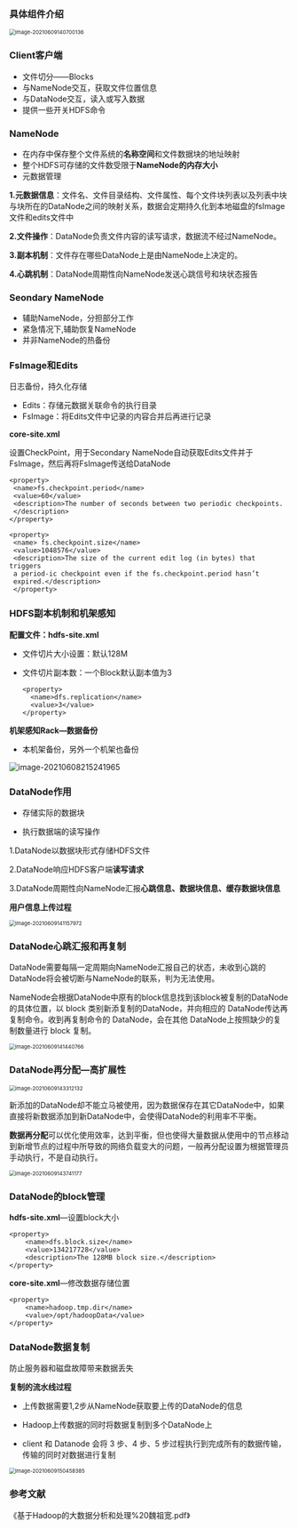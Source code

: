 ### 具体组件介绍

<img src="C:\Users\ASUS\AppData\Roaming\Typora\typora-user-images\image-20210609140700136.png" alt="image-20210609140700136" style="zoom:67%;" />

### Client客户端

- 文件切分——Blocks
- 与NameNode交互，获取文件位置信息
- 与DataNode交互，读入或写入数据
- 提供一些开关HDFS命令

### NameNode

- 在内存中保存整个文件系统的**名称空间**和文件数据块的地址映射
- 整个HDFS可存储的文件数受限于**NameNode的内存大小**
- 元数据管理

**1.元数据信息**：文件名、文件目录结构、文件属性、每个文件块列表以及列表中块与块所在的DataNode之间的映射关系，数据会定期持久化到本地磁盘的fsImage文件和edits文件中

**2.文件操作**：DataNode负责文件内容的读写请求，数据流不经过NameNode。

**3.副本机制**：文件存在哪些DataNode上是由NameNode上决定的。

**4.心跳机制**：DataNode周期性向NameNode发送心跳信号和块状态报告

### Seondary NameNode

- 辅助NameNode，分担部分工作
- 紧急情况下,辅助恢复NameNode
- 并非NameNode的热备份

### FsImage和Edits

日志备份，持久化存储

- Edits：存储元数据关联命令的执行目录
- FsImage：将Edits文件中记录的内容合并后再进行记录

**core-site.xml**

设置CheckPoint，用于Secondary NameNode自动获取Edits文件并于FsImage，然后再将FsImage传送给DataNode

```shell
<property> 
 <name>fs.checkpoint.period</name> 
 <value>60</value> 
 <description>The number of seconds between two periodic checkpoints. 
 </description> 
</property> 

<property> 
 <name> fs.checkpoint.size</name> 
 <value>1048576</value> 
 <description>The size of the current edit log (in bytes) that triggers 
 a period-ic checkpoint even if the fs.checkpoint.period hasn’t 
 expired.</description> 
 </property>
```



### HDFS副本机制和机架感知

**配置文件：hdfs-site.xml**

- 文件切片大小设置：默认128M

- 文件切片副本数：一个Block默认副本值为3

  ```shell
  <property>
  	<name>dfs.replication</name>
  	<value>3</value>
  </property>
  ```

**机架感知Rack—数据备份**

- 本机架备份，另外一个机架也备份

![image-20210608215241965](C:\Users\ASUS\AppData\Roaming\Typora\typora-user-images\image-20210608215241965.png)



### DataNode作用

- 存储实际的数据块

- 执行数据端的读写操作

1.DataNode以数据块形式存储HDFS文件

2.DataNode响应HDFS客户端**读写请求**

3.DataNode周期性向NameNode汇报**心跳信息、数据块信息、缓存数据块信息**

**用户信息上传过程**

<img src="C:\Users\ASUS\AppData\Roaming\Typora\typora-user-images\image-20210609141157972.png" alt="image-20210609141157972" style="zoom:67%;" />

### DataNode心跳汇报和再复制

DataNode需要每隔一定周期向NameNode汇报自己的状态，未收到心跳的DataNode将会被切断与NameNode的联系，判为无法使用。

NameNode会根据DataNode中原有的block信息找到该block被复制的DataNode的具体位置，以 block 类别新添复制的DataNode，并向相应的 DataNode传达再复制命令。收到再复制命令的 DataNode，会在其他 DataNode上按照缺少的复制数量进行 block 复制。

<img src="C:\Users\ASUS\AppData\Roaming\Typora\typora-user-images\image-20210609141440766.png" alt="image-20210609141440766" style="zoom:67%;" />



### DataNode再分配—高扩展性

<img src="C:\Users\ASUS\AppData\Roaming\Typora\typora-user-images\image-20210609143312132.png" alt="image-20210609143312132" style="zoom:67%;" />

新添加的DataNode却不能立马被使用，因为数据保存在其它DataNode中，如果直接将新数据添加到新DataNode中，会使得DataNode的利用率不平衡。

**数据再分配**可以优化使用效率，达到平衡，但也使得大量数据从使用中的节点移动到新增节点的过程中所导致的网络负载变大的问题，一般再分配设置为根据管理员手动执行，不是自动执行。

<img src="C:\Users\ASUS\AppData\Roaming\Typora\typora-user-images\image-20210609143741177.png" alt="image-20210609143741177" style="zoom:67%;" />

### DataNode的block管理

**hdfs-site.xml**—设置block大小

```shell
<property> 
	<name>dfs.block.size</name> 
	<value>134217728</value> 
	<description>The 128MB block size.</description> 
</property>
```

**core-site.xml**—修改数据存储位置

```shell
<property> 
	<name>hadoop.tmp.dir</name>
	<value>/opt/hadoopData</value>
</property>
```

### DataNode数据复制

防止服务器和磁盘故障带来数据丢失

**复制的流水线过程**

- 上传数据需要1,2步从NameNode获取要上传的DataNode的信息

- Hadoop上传数据的同时将数据复制到多个DataNode上

- client 和 Datanode 会将 3 步、4 步、5 步过程执行到完成所有的数据传输，传输的同时对数据进行复制

<img src="C:\Users\ASUS\AppData\Roaming\Typora\typora-user-images\image-20210609150458385.png" alt="image-20210609150458385" style="zoom:67%;" />

### 参考文献

《基于Hadoop的大数据分析和处理%20魏祖宽.pdf》
